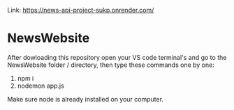 Link: https://news-api-project-sukp.onrender.com/

# NewsWebsite
After dowloading this repository open your VS code terminal's and go to the NewsWebsite folder / directory, then type these commands one by one:
1. npm i
2. nodemon app.js

Make sure node is already installed on your computer.
